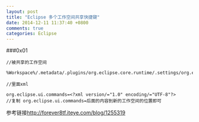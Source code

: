 ```yaml
---
layout: post
title: "Eclipse 多个工作空间共享快捷键"
date: 2014-12-11 11:37:40 +0800
comments: true
categories: Eclipse
---
```


###0x01

	//被共享的工作空间

	%Workspace%/.metadata/.plugins/org.eclipse.core.runtime/.settings/org.eclipse.ui.workbench.prefs  
	
	//里面xml
	
	org.eclipse.ui.commands=<?xml version/="1.0" encoding/="UTF-8"?> 
	//复制 org.eclipse.ui.commands=后面的内容到新的工作空间的位置即可
	
参考链接<http://forever8tf.iteye.com/blog/1255319>